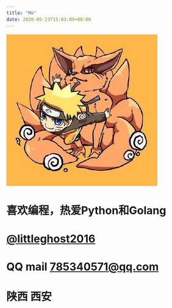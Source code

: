 ```yaml
---
title: "Me"
date: 2020-05-23T15:03:09+08:00
---
```


![LittleGhost](/icons/22980536.jfif)

# 喜欢编程，热爱Python和Golang

# [@littleghost2016](https://github.com/littleghost2016)

# QQ mail 785340571@qq.com

# 陕西 西安